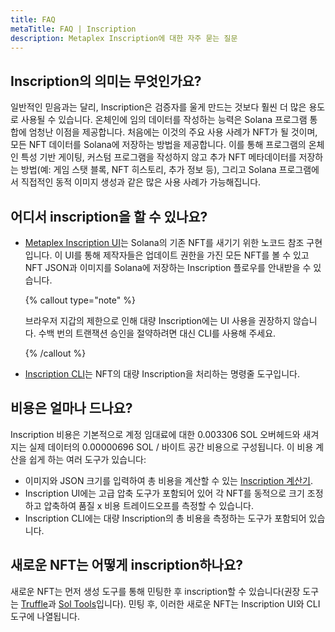 ```yaml
---
title: FAQ
metaTitle: FAQ | Inscription
description: Metaplex Inscription에 대한 자주 묻는 질문
---
```


## Inscription의 의미는 무엇인가요?

일반적인 믿음과는 달리, Inscription은 검증자를 울게 만드는 것보다 훨씬 더 많은 용도로 사용될 수 있습니다. 온체인에 임의 데이터를 작성하는 능력은 Solana 프로그램 통합에 엄청난 이점을 제공합니다. 처음에는 이것의 주요 사용 사례가 NFT가 될 것이며, 모든 NFT 데이터를 Solana에 저장하는 방법을 제공합니다. 이를 통해 프로그램의 온체인 특성 기반 게이팅, 커스텀 프로그램을 작성하지 않고 추가 NFT 메타데이터를 저장하는 방법(예: 게임 스탯 블록, NFT 히스토리, 추가 정보 등), 그리고 Solana 프로그램에서 직접적인 동적 이미지 생성과 같은 많은 사용 사례가 가능해집니다.

## 어디서 inscription을 할 수 있나요?

- [Metaplex Inscription UI](https://inscriptions.metaplex.com)는 Solana의 기존 NFT를 새기기 위한 노코드 참조 구현입니다. 이 UI를 통해 제작자들은 업데이트 권한을 가진 모든 NFT를 볼 수 있고 NFT JSON과 이미지를 Solana에 저장하는 Inscription 플로우를 안내받을 수 있습니다.

  {% callout type="note" %}

  브라우저 지갑의 제한으로 인해 대량 Inscription에는 UI 사용을 권장하지 않습니다. 수백 번의 트랜잭션 승인을 절약하려면 대신 CLI를 사용해 주세요.

  {% /callout %}

- [Inscription CLI](https://github.com/metaplex-foundation/mpl-inscription/tree/main/clients/cli)는 NFT의 대량 Inscription을 처리하는 명령줄 도구입니다.

## 비용은 얼마나 드나요?

Inscription 비용은 기본적으로 계정 임대료에 대한 0.003306 SOL 오버헤드와 새겨지는 실제 데이터의 0.00000696 SOL / 바이트 공간 비용으로 구성됩니다. 이 비용 계산을 쉽게 하는 여러 도구가 있습니다:

- 이미지와 JSON 크기를 입력하여 총 비용을 계산할 수 있는 [Inscription 계산기](https://www.sackerberg.dev/tools/inscriptionCalculator).
- Inscription UI에는 고급 압축 도구가 포함되어 있어 각 NFT를 동적으로 크기 조정하고 압축하여 품질 x 비용 트레이드오프를 측정할 수 있습니다.
- Inscription CLI에는 대량 Inscription의 총 비용을 측정하는 도구가 포함되어 있습니다.

## 새로운 NFT는 어떻게 inscription하나요?

새로운 NFT는 먼저 생성 도구를 통해 민팅한 후 inscription할 수 있습니다(권장 도구는 [Truffle](https://truffle.wtf/)과 [Sol Tools](https://sol-tools.io/)입니다). 민팅 후, 이러한 새로운 NFT는 Inscription UI와 CLI 도구에 나열됩니다.